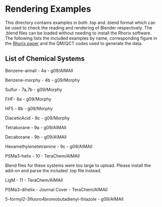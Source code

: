 # Rendering Examples

This directory contains examples in both .top and .blend format which can be used to check the reading and rendering of Blender respectively.
The .blend files can be loaded without needing to install the Rhorix software.
The following lists the included examples by name, corresponding figure in the [Rhorix paper](https://www.researchgate.net/publication/319407440_Rhorix_An_interface_between_quantum_chemical_topology_and_the_3D_graphics_program_f) and the QM/QCT codes used to generate the data.

## List of Chemical Systems

Benzene-aimall - 4a - g09/AIMAll

Benzene-morphy - 4b - g09/Morphy

Sulfur - 7a,7b - g09/Morphy

FHF- 8a - g09/Morphy

HF5 - 8b - g09/Morphy

DiaceticAcid - 8c - g09/Morphy

Tetraborane - 9a - g09/AIMAll

Decaborane - 9b - g09/AIMAll

Hexamethylenetetramine - 9c - g09/AIMAll

PSMa3-helix - 10 - TeraChem/AIMAll

Blend files for these systems were too large to upload. Please install the add-on and parse the included .top file instead.

LigM - 11 - TeraChem/AIMAll

PSMa3-dihelix - Journal Cover - TeraChem/AIMAll

5-formyl2-3fluoro4bromobutadienyl-thiazole - g09/AIMAll

